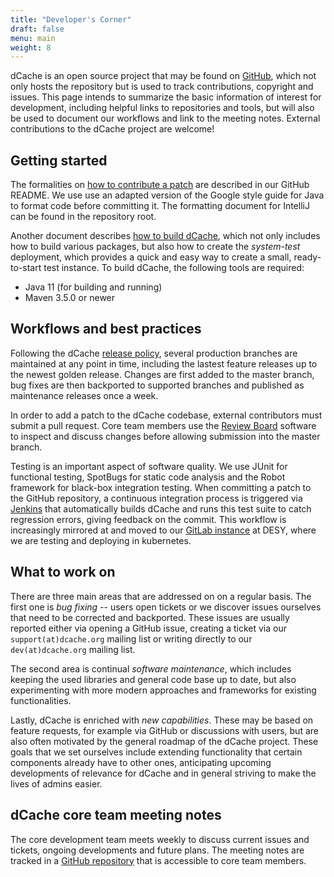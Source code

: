 ```yaml
---
title: "Developer's Corner"
draft: false
menu: main
weight: 8
---
```


dCache is an open source project that may be found on [GitHub](https://github.com/dCache), which not only hosts the repository but is used to track contributions, copyright and issues. This page intends to summarize the basic information of interest for development, including helpful links to repositories and tools, but will also be used to document our workflows and link to the meeting notes. External contributions to the dCache project are welcome!

## Getting started

The formalities on [how to contribute a patch](https://github.com/dcache/dcache/#how-to-contribute) are described in our GitHub README. We use use an adapted version of the Google style guide for Java to format code before committing it. The formatting document for IntelliJ can be found in the repository root.

Another document describes [how to build dCache](https://github.com/dCache/dcache/blob/master/BUILDING.md), which not only includes how to build various packages, but also how to create the *system-test* deployment, which provides a quick and easy way to create a small, ready-to-start test instance. To build dCache, the following tools are required:
- Java 11 (for building and running)
- Maven 3.5.0 or newer

## Workflows and best practices

Following the dCache [release policy](../release), several production branches are maintained at any point in time, including the lastest feature releases up to the newest golden release. Changes are first added to the master branch, bug fixes are then backported to supported branches and published as maintenance releases once a week.

In order to add a patch to the dCache codebase, external contributors must submit a pull request. Core team members use the [Review Board](https://rb.dcache.org/) software to inspect and discuss changes before allowing submission into the master branch.

Testing is an important aspect of software quality. We use JUnit for functional testing, SpotBugs for static code analysis and the Robot framework for black-box integration testing. When committing a patch to the GitHub repository, a continuous integration process is triggered via [Jenkins](https://ci.dcache.org/) that automatically builds dCache and runs this test suite to catch regression errors, giving feedback on the commit. This workflow is increasingly mirrored at and moved to our [GitLab instance](https://gitlab.desy.de/dcache/dcache) at DESY, where we are testing and deploying in kubernetes.

## What to work on

There are three main areas that are addressed on on a regular basis. The first one is *bug fixing* -- users open tickets or we discover issues ourselves that need to be corrected and backported. These issues are usually reported either via opening a GitHub issue, creating a ticket via our `support(at)dcache.org` mailing list or writing directly to our `dev(at)dcache.org` mailing list.

The second area is continual *software maintenance*, which includes keeping the used libraries and general code base up to date, but also experimenting with more modern approaches and frameworks for existing functionalities.

Lastly, dCache is enriched with *new capabilities*. These may be based on feature requests, for example via GitHub or discussions with users, but are also often motivated by the general roadmap of the dCache project. These goals that we set ourselves include extending functionality that certain components already have to other ones, anticipating upcoming developments of relevance for dCache and in general striving to make the lives of admins easier.

## dCache core team meeting notes

The core development team meets weekly to discuss current issues and tickets, ongoing developments and future plans. The meeting notes are tracked in a [GitHub repository](https://github.com/dCache/developer-meeting-notes) that is accessible to core team members.
